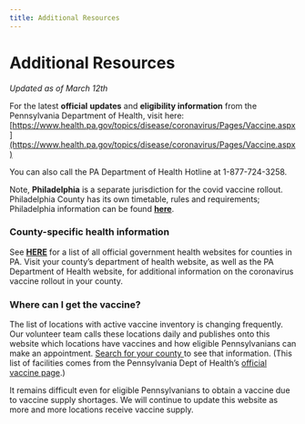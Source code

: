 ```yaml
---
title: Additional Resources
---
```


# Additional Resources
_Updated as of March 12th_

For the latest **official** **updates** and **eligibility information** from the Pennsylvania Department of Health, visit here: [https://www.health.pa.gov/topics/disease/coronavirus/Pages/Vaccine.aspx](https://www.health.pa.gov/topics/disease/coronavirus/Pages/Vaccine.aspx)

You can also call the PA Department of Health Hotline at 1-877-724-3258.

Note, **Philadelphia** is a separate jurisdiction for the covid vaccine rollout. Philadelphia County has its own timetable, rules and requirements; Philadelphia information can be found **[here](https://www.phila.gov/programs/coronavirus-disease-2019-covid-19/vaccines/about-covid-19-vaccine/)**.

### County-specific health information

See **[HERE](https://docs.google.com/spreadsheets/d/1VVtxya-i9Tka6-uhrLvXPan9qqpt8og2Wz-pT8yawng/edit#gid=0)** for a list of all official government health websites for counties in PA. Visit your county’s department of health website, as well as the PA Department of Health website, for additional information on the coronavirus vaccine rollout in your county.

### Where can I get the vaccine?

The list of locations with active vaccine inventory is changing frequently. Our volunteer team calls these locations daily and publishes onto this website which locations have vaccines and how eligible Pennsylvanians can make an appointment. [Search for your county ](https://vaccinatepa.org/)to see that information. (This list of facilities comes from the Pennsylvania Dept of Health’s [official vaccine page](https://www.pa.gov/guides/get-vaccinated/#Step2FindaVaccineProvider).)

It remains difficult even for eligible Pennsylvanians to obtain a vaccine due to vaccine supply shortages. We will continue to update this website as more and more locations receive vaccine supply.
